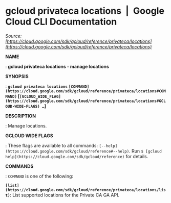 # gcloud privateca locations  |  Google Cloud CLI Documentation

*Source: [https://cloud.google.com/sdk/gcloud/reference/privateca/locations](https://cloud.google.com/sdk/gcloud/reference/privateca/locations)*

**NAME**

: **gcloud privateca locations - manage locations**

**SYNOPSIS**

: **`gcloud privateca locations` `[COMMAND](https://cloud.google.com/sdk/gcloud/reference/privateca/locations#COMMAND)` [`[GCLOUD_WIDE_FLAG](https://cloud.google.com/sdk/gcloud/reference/privateca/locations#GCLOUD-WIDE-FLAGS) …`]**

**DESCRIPTION**

: Manage locations.

**GCLOUD WIDE FLAGS**

: These flags are available to all commands: `[--help](https://cloud.google.com/sdk/gcloud/reference#--help)`.
Run `$ [gcloud help](https://cloud.google.com/sdk/gcloud/reference)` for details.

**COMMANDS**

: ``COMMAND`` is one of the following:

**`[list](https://cloud.google.com/sdk/gcloud/reference/privateca/locations/list)`**:
List supported locations for the Private CA GA API.